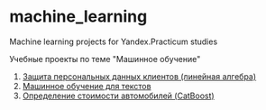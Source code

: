 # machine_learning

Machine learning projects for Yandex.Practicum studies

Учебные проекты по теме "Машинное обучение"
1. [Защита персональных данных клиентов (линейная алгебра)](https://github.com/mckuratova/machine_learning/blob/main/10.ipynb)
2. [Машинное обучение для текстов](https://github.com/mckuratova/machine_learning/blob/main/13.ipynb)
3. [Определение стоимости автомобилей (CatBoost)](https://github.com/mckuratova/machine_learning/blob/main/car_price_definition.ipynb)
